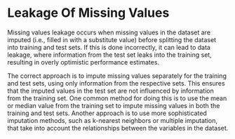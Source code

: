 # Leakage Of Missing Values

Missing values leakage occurs when missing values in the dataset are imputed (i.e., filled in with a substitute value) before splitting the dataset into training and test sets. If this is done incorrectly, it can lead to data leakage, where information from the test set leaks into the training set, resulting in overly optimistic performance estimates.

The correct approach is to impute missing values separately for the training and test sets, using only information from the respective sets. This ensures that the imputed values in the test set are not influenced by information from the training set. One common method for doing this is to use the mean or median value from the training set to impute missing values in both the training and test sets. Another approach is to use more sophisticated imputation methods, such as k-nearest neighbors or multiple imputation, that take into account the relationships between the variables in the dataset.
